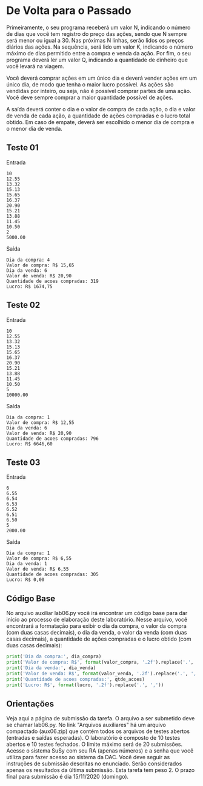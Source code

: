 # De Volta para o Passado

Primeiramente, o seu programa receberá um valor N, indicando o número de dias que você tem registro do preço das ações, sendo que N sempre será menor ou igual a 30. Nas próximas N linhas, serão lidos os preços diários das ações. Na sequência, será lido um valor K, indicando o número máximo de dias permitido entre a compra e venda da ação. Por fim, o seu programa deverá ler um valor Q, indicando a quantidade de dinheiro que você levará na viagem.

Você deverá comprar ações em um único dia e deverá vender ações em um único dia, de modo que tenha o maior lucro possível. As ações são vendidas por inteiro, ou seja, não é possível comprar partes de uma ação. Você deve sempre comprar a maior quantidade possível de ações.

A saída deverá conter o dia e o valor de compra de cada ação, o dia e valor de venda de cada ação, a quantidade de ações compradas e o lucro total obtido. Em caso de empate, deverá ser escolhido o menor dia de compra e o menor dia de venda.

## Teste 01

Entrada

```
10
12.55
13.32
15.13
15.65
16.37
20.90
15.21
13.88
11.45
10.50
2
5000.00
```

Saída

```
Dia da compra: 4
Valor de compra: R$ 15,65
Dia da venda: 6
Valor de venda: R$ 20,90
Quantidade de acoes compradas: 319
Lucro: R$ 1674,75
```

## Teste 02
Entrada

```
10
12.55
13.32
15.13
15.65
16.37
20.90
15.21
13.88
11.45
10.50
5
10000.00
```

Saída

```
Dia da compra: 1
Valor de compra: R$ 12,55
Dia da venda: 6
Valor de venda: R$ 20,90
Quantidade de acoes compradas: 796
Lucro: R$ 6646,60
```

## Teste 03

Entrada

```
6
6.55
6.54
6.53
6.52
6.51
6.50
5
2000.00
```

Saída

```
Dia da compra: 1
Valor de compra: R$ 6,55
Dia da venda: 1
Valor de venda: R$ 6,55
Quantidade de acoes compradas: 305
Lucro: R$ 0,00
```

## Código Base

No arquivo auxiliar lab06.py você irá encontrar um código base para dar início ao processo de elaboração deste laboratório. Nesse arquivo, você encontrará a formatação para exibir o dia da compra, o valor da compra (com duas casas decimais), o dia da venda, o valor da venda (com duas casas decimais), a quantidade de ações compradas e o lucro obtido (com duas casas decimais):

```python
print('Dia da compra:', dia_compra)
print('Valor de compra: R$', format(valor_compra, '.2f').replace('.', ','))
print('Dia da venda:', dia_venda)
print('Valor de venda: R$', format(valor_venda, '.2f').replace('.', ','))
print('Quantidade de acoes compradas:', qtde_acoes)
print('Lucro: R$', format(lucro, '.2f').replace('.', ','))
```

## Orientações
Veja aqui a página de submissão da tarefa.
O arquivo a ser submetido deve se chamar lab06.py.
No link "Arquivos auxiliares" há um arquivo compactado (aux06.zip) que contém todos os arquivos de testes abertos (entradas e saídas esperadas).
O laboratório é composto de 10 testes abertos e 10 testes fechados.
O limite máximo será de 20 submissões.
Acesse o sistema SuSy com seu RA (apenas números) e a senha que você utiliza para fazer acesso ao sistema da DAC.
Você deve seguir as instruções de submissão descritas no enunciado.
Serão considerados apenas os resultados da última submissão.
Esta tarefa tem peso 2.
O prazo final para submissão é dia 15/11/2020 (domingo).